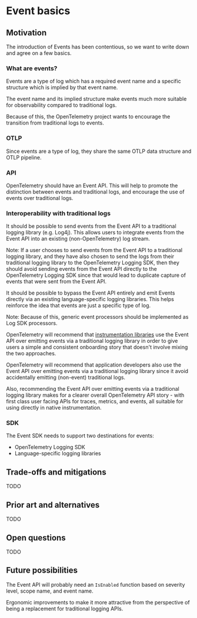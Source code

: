 # Event basics

## Motivation

The introduction of Events has been contentious, so we want to write down and agree on a few basics.

### What are events?

Events are a type of log which has a required event name and a specific structure which is implied by that event name.

The event name and its implied structure make events much more suitable for observability compared to traditional logs.

Because of this, the OpenTelemetry project wants to encourage the transition from traditional logs to events.

### OTLP

Since events are a type of log, they share the same OTLP data structure and OTLP pipeline.

### API

OpenTelemetry should have an Event API. This will help to promote the distinction between events and traditional logs,
and encourage the use of events over traditional logs.

### Interoperability with traditional logs

It should be possible to send events from the Event API to a traditional logging library (e.g. Log4j).
This allows users to integrate events from the Event API into an existing (non-OpenTelemetry) log stream.

Note: If a user chooses to send events from the Event API to a traditional logging library, and they have
also chosen to send the logs from their traditional logging library to the OpenTelemetry Logging SDK, then they should
avoid sending events from the Event API directly to the OpenTelemetry Logging SDK since that would lead to duplicate
capture of events that were sent from the Event API.

It should be possible to bypass the Event API entirely and emit Events directly via an existing language-specific logging libraries.
This helps reinforce the idea that events are just a specific type of log.

Note: Because of this, generic event processors should be implemented as Log SDK processors.

OpenTelemetry will recommend that
[instrumentation libraries](https://github.com/open-telemetry/opentelemetry-specification/blob/main/specification/glossary.md#instrumentation-library)
use the Event API over emitting events via a traditional logging library in order to give users a simple and consistent
onboarding story that doesn't involve mixing the two approaches.

OpenTelemetry will recommend that application developers also use the Event API over emitting events via a traditional
logging library since it avoid accidentally emitting (non-event) traditional logs.

Also, recommending the Event API over emitting events via a traditional logging library makes for a clearer overall
OpenTelemetry API story - with first class user facing APIs for traces, metrics, and events,
all suitable for using directly in native instrumentation.

### SDK

The Event SDK needs to support two destinations for events:

* OpenTelemetry Logging SDK
* Language-specific logging libraries

## Trade-offs and mitigations

TODO

## Prior art and alternatives

TODO

## Open questions

TODO

## Future possibilities

The Event API will probably need an `IsEnabled` function based on severity level, scope name, and event name.

Ergonomic improvements to make it more attractive from the perspective of being a replacement for traditional logging APIs.
